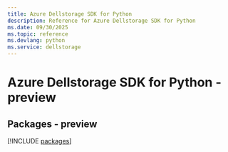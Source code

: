 ```yaml
---
title: Azure Dellstorage SDK for Python
description: Reference for Azure Dellstorage SDK for Python
ms.date: 09/30/2025
ms.topic: reference
ms.devlang: python
ms.service: dellstorage
---
```

# Azure Dellstorage SDK for Python - preview
## Packages - preview
[!INCLUDE [packages](dellstorage-index.md)]